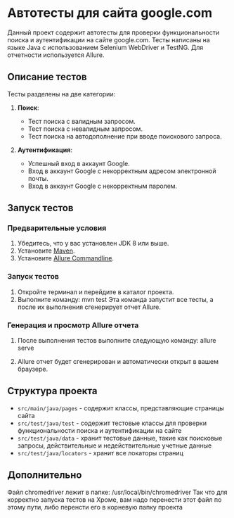 # Автотесты для сайта google.com

Данный проект содержит автотесты для проверки функциональности поиска и аутентификации на сайте google.com. 
Тесты написаны на языке Java с использованием Selenium WebDriver и TestNG. Для отчетности используется Allure.

## Описание тестов

Тесты разделены на две категории:

1. **Поиск**:
    - Тест поиска с валидным запросом.
    - Тест поиска с невалидным запросом.
    - Тест поиска на автодополнение при вводе поискового запроса.

2. **Аутентификация**:
    - Успешный вход в аккаунт Google.
    - Вход в аккаунт Google с некорректным адресом электронной почты.
    - Вход в аккаунт Google с некорректным паролем.

## Запуск тестов

### Предварительные условия

1. Убедитесь, что у вас установлен JDK 8 или выше.
2. Установите [Maven](https://maven.apache.org/download.cgi).
3. Установите [Allure Commandline](https://docs.qameta.io/allure/#_installing_a_commandline).

### Запуск тестов

1. Откройте терминал и перейдите в каталог проекта.
2. Выполните команду: mvn test
Эта команда запустит все тесты, а после их выполнения сгенерирует отчет Allure.

### Генерация и просмотр Allure отчета

1. После выполнения тестов выполните следующую команду: allure serve

2. Allure отчет будет сгенерирован и автоматически открыт в вашем браузере.

## Структура проекта

- `src/main/java/pages` - содержит классы, представляющие страницы сайта
- `src/test/java/test` - содержит тестовые классы для проверки функциональности поиска и аутентификации на сайте 
- `src/test/java/data` - хранит тестовые данные, такие как поисковые запросы, действительные и недействительные учетные данные
- `src/test/java/locators` - хранит все локаторы страниц

## Дополнительно
Файл chromedriver лежит в папке: /usr/local/bin/chromedriver
Так что для корректно запуска тестов на Хроме, вам надо перенести этот файл по этому пути, либо перенсти его в корневую папку проекта

